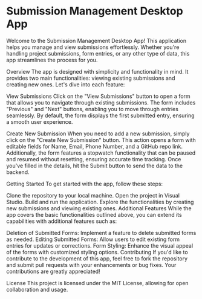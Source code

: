 
# Submission Management Desktop App

Welcome to the Submission Management Desktop App! This application helps you manage and view submissions effortlessly. Whether you're handling project submissions, form entries, or any other type of data, this app streamlines the process for you.

Overview
The app is designed with simplicity and functionality in mind. It provides two main functionalities: viewing existing submissions and creating new ones. Let's dive into each feature:

View Submissions
Click on the "View Submissions" button to open a form that allows you to navigate through existing submissions. The form includes "Previous" and "Next" buttons, enabling you to move through entries seamlessly. By default, the form displays the first submitted entry, ensuring a smooth user experience.

Create New Submission
When you need to add a new submission, simply click on the "Create New Submission" button. This action opens a form with editable fields for Name, Email, Phone Number, and a GitHub repo link. Additionally, the form features a stopwatch functionality that can be paused and resumed without resetting, ensuring accurate time tracking. Once you've filled in the details, hit the Submit button to send the data to the backend.

Getting Started
To get started with the app, follow these steps:

Clone the repository to your local machine.
Open the project in Visual Studio.
Build and run the application.
Explore the functionalities by creating new submissions and viewing existing ones.
Additional Features
While the app covers the basic functionalities outlined above, you can extend its capabilities with additional features such as:

Deletion of Submitted Forms: Implement a feature to delete submitted forms as needed.
Editing Submitted Forms: Allow users to edit existing form entries for updates or corrections.
Form Styling: Enhance the visual appeal of the forms with customized styling options.
Contributing
If you'd like to contribute to the development of this app, feel free to fork the repository and submit pull requests with your enhancements or bug fixes. Your contributions are greatly appreciated!

License
This project is licensed under the MIT License, allowing for open collaboration and usage.